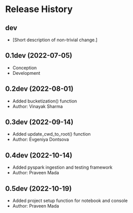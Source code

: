 Release History
===============

dev
---

- \[Short description of non-trivial change.\]

0.1dev (2022-07-05)
------------------

-   Conception
-   Development


0.2dev (2022-08-01)
------------------

-   Added bucketization() function
-   Author: Vinayak Sharma


0.3dev (2022-09-14)
------------------

-   Added update_cwd_to_root() function
-   Author: Evgeniya Dontsova


0.4dev (2022-10-14)
------------------

-   Added pyspark ingestion and testing framework
-   Author: Praveen Mada


0.5dev (2022-10-19)
------------------

-   Added project setup function for notebook and console
-   Author: Praveen Mada